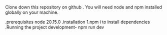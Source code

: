 Clone down this repository on github <url>   . You will need node and npm installed globally on your machine.

.prerequisites
   node 20.15.0
.installation
    1.npm i to install dependencies
.Running the project
    development- npm run dev
